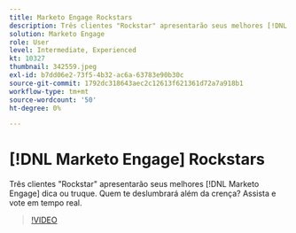 ```yaml
---
title: Marketo Engage Rockstars
description: Três clientes "Rockstar" apresentarão seus melhores [!DNL Marketo Engage] dica ou truque. Quem te deslumbrará além da crença? Assista e vote em tempo real.
solution: Marketo Engage
role: User
level: Intermediate, Experienced
kt: 10327
thumbnail: 342559.jpeg
exl-id: b7dd06e2-73f5-4b32-ac6a-63783e90b30c
source-git-commit: 1792dc318643aec2c12613f621361d72a7a918b1
workflow-type: tm+mt
source-wordcount: '50'
ht-degree: 0%

---
```


# [!DNL Marketo Engage] Rockstars

Três clientes &quot;Rockstar&quot; apresentarão seus melhores [!DNL Marketo Engage] dica ou truque. Quem te deslumbrará além da crença? Assista e vote em tempo real.

>[!VIDEO](https://video.tv.adobe.com/v/342559/?quality=12&learn=on)
